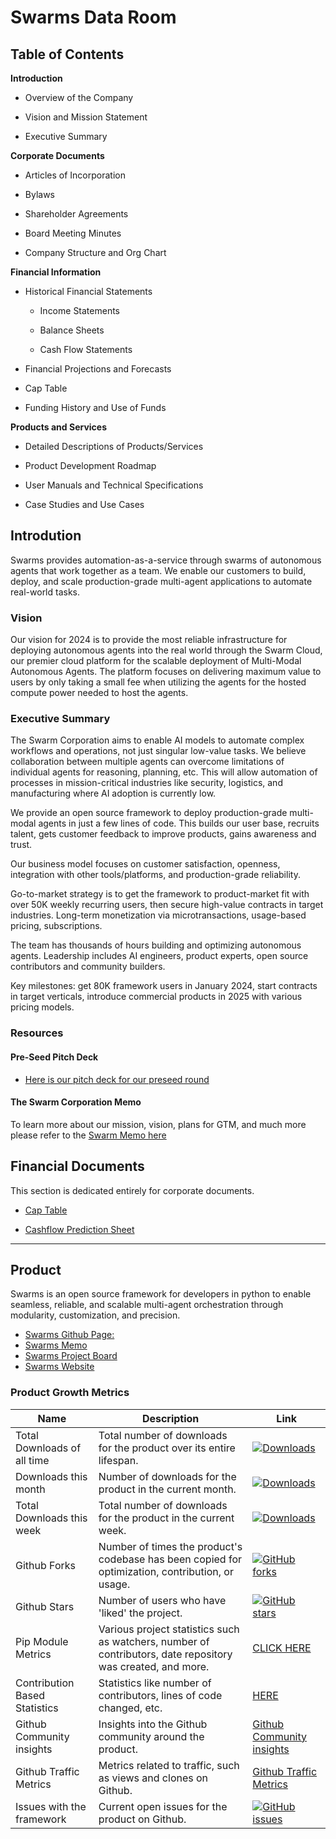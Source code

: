 # Swarms Data Room

## Table of Contents

**Introduction**

- Overview of the Company

- Vision and Mission Statement

- Executive Summary

**Corporate Documents**

- Articles of Incorporation

- Bylaws

- Shareholder Agreements

- Board Meeting Minutes

- Company Structure and Org Chart

**Financial Information**

- Historical Financial Statements
  
  - Income Statements

  - Balance Sheets

  - Cash Flow Statements

- Financial Projections and Forecasts

- Cap Table

- Funding History and Use of Funds

**Products and Services**

- Detailed Descriptions of Products/Services

- Product Development Roadmap

- User Manuals and Technical Specifications

- Case Studies and Use Cases


## **Introdution**
Swarms provides automation-as-a-service through swarms of autonomous agents that work together as a team. We enable our customers to build, deploy, and scale production-grade multi-agent applications to automate real-world tasks.

### **Vision**
Our vision for 2024 is to provide the most reliable infrastructure for deploying autonomous agents into the real world through the Swarm Cloud, our premier cloud platform for the scalable deployment of Multi-Modal Autonomous Agents. The platform focuses on delivering maximum value to users by only taking a small fee when utilizing the agents for the hosted compute power needed to host the agents.

### **Executive Summary**
The Swarm Corporation aims to enable AI models to automate complex workflows and operations, not just singular low-value tasks. We believe collaboration between multiple agents can overcome limitations of individual agents for reasoning, planning, etc. This will allow automation of processes in mission-critical industries like security, logistics, and manufacturing where AI adoption is currently low.  

We provide an open source framework to deploy production-grade multi-modal agents in just a few lines of code. This builds our user base, recruits talent, gets customer feedback to improve products, gains awareness and trust.

Our business model focuses on customer satisfaction, openness, integration with other tools/platforms, and production-grade reliability. 

Go-to-market strategy is to get the framework to product-market fit with over 50K weekly recurring users, then secure high-value contracts in target industries. Long-term monetization via microtransactions, usage-based pricing, subscriptions.

The team has thousands of hours building and optimizing autonomous agents. Leadership includes AI engineers, product experts, open source contributors and community builders.

Key milestones: get 80K framework users in January 2024, start contracts in target verticals, introduce commercial products in 2025 with various pricing models.

### **Resources**
#### **Pre-Seed Pitch Deck** 
- [Here is our pitch deck for our preseed round](https://drive.google.com/file/d/1c76gK5UIdrfN4JOSpSlvVBEOpzR9emWc/view?usp=sharing)

#### **The Swarm Corporation Memo**
To learn more about our mission, vision, plans for GTM, and much more please refer to the [Swarm Memo here](https://docs.google.com/document/d/1hS_nv_lFjCqLfnJBoF6ULY9roTbSgSuCkvXvSUSc7Lo/edit?usp=sharing)




## **Financial Documents**
This section is dedicated entirely for corporate documents.

- [Cap Table](https://docs.google.com/spreadsheets/d/1wuTWbfhYaY5Xp6nSQ9R0wDtSpwSS9coHxsjKd0UbIDc/edit?usp=sharing)

- [Cashflow Prediction Sheet](https://docs.google.com/spreadsheets/d/1HQEHCIXXMHajXMl5sj8MEfcQtWfOnD7GjHtNiocpD60/edit?usp=sharing)


------

## **Product**
Swarms is an open source framework for developers in python to enable seamless, reliable, and scalable multi-agent orchestration through modularity, customization, and precision.

- [Swarms Github Page:](https://github.com/kyegomez/swarms)
- [Swarms Memo](https://docs.google.com/document/d/1hS_nv_lFjCqLfnJBoF6ULY9roTbSgSuCkvXvSUSc7Lo/edit)
- [Swarms Project Board](https://github.com/users/kyegomez/projects/1)
- [Swarms Website](https://www.swarms.world/g)

### Product Growth Metrics
| Name                             | Description                                                                                                   | Link                                                                                      |
|----------------------------------|---------------------------------------------------------------------------------------------------------------|-------------------------------------------------------------------------------------------|
| Total Downloads of all time      | Total number of downloads for the product over its entire lifespan.                                           | [![Downloads](https://static.pepy.tech/badge/swarms)](https://pepy.tech/project/swarms)   |
| Downloads this month             | Number of downloads for the product in the current month.                                                     | [![Downloads](https://static.pepy.tech/badge/swarms/month)](https://pepy.tech/project/swarms) |
| Total Downloads this week        | Total number of downloads for the product in the current week.                                                | [![Downloads](https://static.pepy.tech/badge/swarms/week)](https://pepy.tech/project/swarms) |
| Github Forks                     | Number of times the product's codebase has been copied for optimization, contribution, or usage.              | [![GitHub forks](https://img.shields.io/github/forks/kyegomez/swarms)](https://github.com/kyegomez/swarms/network) |
| Github Stars                     | Number of users who have 'liked' the project.                                                                 | [![GitHub stars](https://img.shields.io/github/stars/kyegomez/swarms)](https://github.com/kyegomez/swarms/stargazers) |
| Pip Module Metrics               | Various project statistics such as watchers, number of contributors, date repository was created, and more.   | [CLICK HERE](https://libraries.io/github/kyegomez/swarms)                                |
| Contribution Based Statistics    | Statistics like number of contributors, lines of code changed, etc.                                           | [HERE](https://github.com/kyegomez/swarms/graphs/contributors)                           |
| Github Community insights        | Insights into the Github community around the product.                                                        | [Github Community insights](https://github.com/kyegomez/swarms/graphs/community)         |
| Github Traffic Metrics           | Metrics related to traffic, such as views and clones on Github.                                               | [Github Traffic Metrics](https://github.com/kyegomez/swarms/graphs/traffic)               |
| Issues with the framework        | Current open issues for the product on Github.                                                                | [![GitHub issues](https://img.shields.io/github/issues/kyegomez/swarms)](https://github.com/kyegomez/swarms/issues) |


